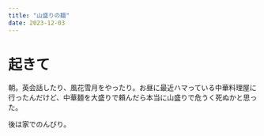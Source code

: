 ```yaml
---
title: "山盛りの麺"
date: 2023-12-03
---
```


# 起きて
朝。英会話したり、風花雪月をやったり。お昼に最近ハマっている中華料理屋に行ったんだけど、中華麺を大盛りで頼んだら本当に山盛りで危うく死ぬかと思った。

後は家でのんびり。